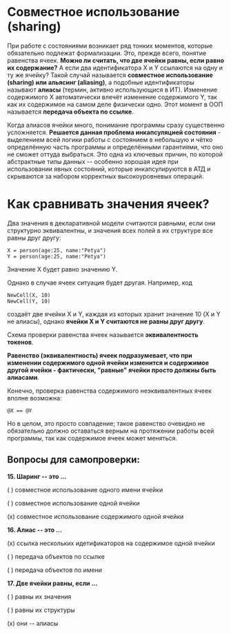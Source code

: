 # Совместное использование (sharing)

При работе с состояниями возникает ряд тонких моментов, которые обязательно подлежат формализации. Это, прежде всего, понятие равенства ячеек. **Можно ли считать, что две ячейки равны, если равно их содержание?** А если два идентификатора X и Y ссылаются на одну и ту же ячейку? Такой случай называется **совместное использование (sharing) или альясинг (aliasing)**, а подобные идентификаторы называют **алиасы** (термин, активно использующися в ИТ). Изменение содержимого X автоматически влечёт изменение содержимого Y, так как их содержимое на самом деле физически одно. Этот момент в ООП называется **передача объекта по ссылке**.

Когда алиасов ячейки много, понимание программы сразу существенно усложняется. **Решается данная проблема инкапсуляцией состояния** - выделением всей логики работы с состоянием в небольшую и чётко определённую часть программы и определёнными гарантиями, что оно не сможет оттуда выбраться. Это одна из ключевых причин, по которой абстрактные типы данных -- особенно хорошая идея при использовании явных состояний, которые инкапсулируются в АТД и скрываются за набором корректных высокоуровневых операций.

# Как сравнивать значения ячеек?

Два значения в декларативной модели считаются равными, если они структурно эквивалентны, и значения всех полей в их структуре все равны друг другу:

```
X = person(age:25, name:"Petya")
Y = person(age:25, name:"Petya")
```

Значение X будет равно значению Y.

Однако в случае ячеек ситуация будет другая. Например, код

```
NewCell(X, 10)
NewCell(Y, 10)
```

создаёт две ячейки X и Y, каждая из которых хранит значение 10 (X и Y не алиасы), однако **ячейки X и Y считаются не равны друг другу**.

Схема проверки равенства ячеек называется **эквивалентность токенов**.

**Равенство (эквивалентность) ячеек подразумевает, что при изменении содержимого одной ячейки изменится и содержимое другой ячейки - фактически, "равные" ячейки просто должны быть алиасами**.

Конечно, проверка равенства содержимого неэквивалентных ячеек вполне возможна:

`@X == @Y`

Но в целом, это просто совпадение; такое равенство очевидно не обязательно должно оставаться верным на протяжении работы всей программы, так как содержимое ячеек может меняться.

## Вопросы для самопроверки:

**15. Шаринг -- это ...**

( ) совместное использование одного имени ячейки

( ) совместное использование одной ячейки

(x) совместное использование содержимого одной ячейки

**16. Алиас -- это ...**

(x) ссылка нескольких идетификаторов на содержимое одной ячейки

( ) передача объектов по ссылке

( ) передача объектов по имени

**17. Две ячейки равны, если ...**

( ) равны их значения

( ) равны их структуры

(x) они -- алиасы
